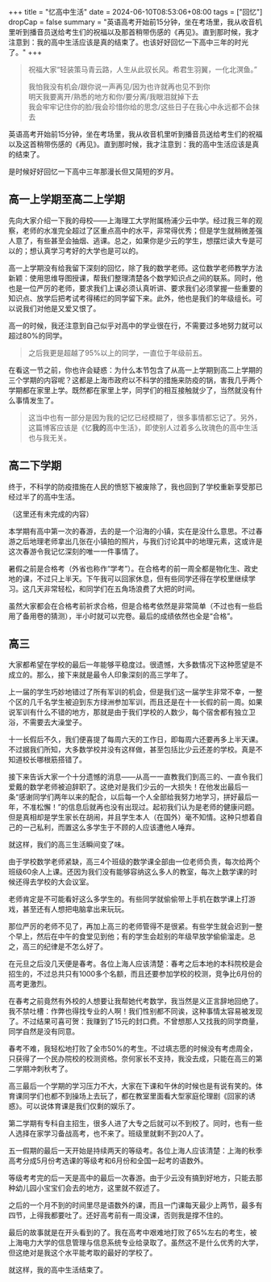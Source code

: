 +++
title = "忆高中生活"
date = 2024-06-10T08:53:06+08:00
tags = ["回忆"]
dropCap = false
summary = "英语高考开始前15分钟，坐在考场里，我从收音机里听到播音员送给考生们的祝福以及那首稍带伤感的《再见》。直到那时候，我才注意到：我的高中生活应该是真的结束了。也该好好回忆一下高中三年的时光了。"
+++

> 祝福大家“轻装策马青云路，人生从此驭长风。希君生羽翼，一化北溟鱼。”
>
> 我怕我没有机会/跟你说一声再见/因为也许就再也见不到你 \
> 明天我要离开/熟悉的地方和你/要分离/我眼泪就掉下去 \
> 我会牢牢记住你的脸/我会珍惜你给的思念/这些日子在我心中永远都不会抹去

英语高考开始前15分钟，坐在考场里，我从收音机里听到播音员送给考生们的祝福以及这首稍带伤感的《再见》。直到那时候，我才注意到：我的高中生活应该是真的结束了。

是时候好好回忆一下高中三年那漫长但又简短的岁月。

## 高一上学期至高二上学期
先向大家介绍一下我的母校——上海理工大学附属杨浦少云中学。经过我三年的观察，老师的水准完全超过了区重点高中的水平，非常得优秀；但是学生就稍微差强人意了，有些甚至会抽烟、逃课。总之，如果你是少云的学生，想摆烂读大专是可以的；想认真学习考好的大学也是可以的。

高一上学期没有给我留下深刻的回忆，除了我的数学老师。这位数学老师教学方法新颖：使用思维导图授课，帮我们整理清楚各个数学知识点之间的联系。同时，他也是一位严厉的老师，要求我们上课必须认真听讲、要求我们必须掌握一些重要的知识点、放学后把考试考得稀烂的同学留下来。此外，他也是我们的年级组长。可以说我们对他是又爱又恨了。

高一的时候，我还注意到自己似乎对高中的学业很在行，不需要过多地努力就可以超过80%的同学。
> 之后我更是超越了95%以上的同学，一直位于年级前五。

在看这一节之前，你也许会疑惑：为什么本节包含了从高一上学期到高二上学期的三个学期的内容呢？这都是上海市政府以不科学的措施来防疫的锅，害我几乎两个学期都在家里上学。既然都在家里上学，同学们的相互接触就少了，当然就没有什么事情发生了。
> 这当中也有一部分是因为我的记忆已经模糊了，很多事情都忘记了。另外，这篇博客应该是《忆**我的**高中生活》，即使别人过着多么玫瑰色的高中生活也与我无关。

## 高二下学期
终于，不科学的防疫措施在人民的愤怒下被废除了，我也回到了学校重新享受那已经过半了的高中生活。

（这里还有未完成的内容）

本学期有高中第一次的春游，去的是一个沿海的小镇，实在是没什么意思。不过春游之后地理老师拿出几张在小镇拍的照片，与我们讨论其中的地理元素，这或许是这次春游令我记忆深刻的唯一一件事情了。

暑假之前是合格考（外省也称作“学考”）。在合格考的前一周全都是物化生、政史地的课，不过只上半天。下午我可以回家休息，但有些同学还得在学校里继续学习。这几天非常轻松，和同学们在五角场浪费了大把的时间。

虽然大家都会在合格考前祈求合格，但是合格考依然是非常简单（不过也有一些启用了备用卷的猜测），半小时就可以完卷。最后的成绩依然也全是“合格”。

## 高三
大家都希望在学校的最后一年能够平稳度过。很遗憾，大多数情况下这种愿望是不成立的。那么，接下来就是最令人印象深刻的高三学年了。

上一届的学生巧妙地错过了所有军训的机会，但是我们这一届学生非常不幸，一整个区的几千名学生被迫到东方绿洲参加军训，而且还是在十一长假的前一周。如果说军训有什么不错的地方，那就是由于我们学校的人数少，每个宿舍都有独立卫浴，不需要去大澡堂子。

十一长假后不久，我们便喜提了每周六天的工作日，即每周六还要再多上半天课。不过据我们所知，大多数学校并没有这样做，甚至包括比少云还差的学校。真是不知道校长哪根筋搭错了。

接下来告诉大家一个十分遗憾的消息——从高一一直教我们到高三的、一直令我们爱戴的数学老师被迫辞职了。这绝对是我们少云的一大损失！在他发出最后一条“感谢同学们两年以来的配合，以后每一个人全部给我努力地学习，拼好最后一年，不准松懈！”的信息后就再也没有出现过。起初我们认为是老师的健康问题。但是真相却是学生家长在胡闹，并且学生本人（在国外）毫不知情。这种只想着自己的一己私利，而置这么多学生于不顾的人应该遭他人唾弃。

就这样，我们的高三生活瞬间变了味。

由于学校数学老师紧缺，高三4个班级的数学课全部由一位老师负责，每次给两个班级60余人上课。还因为我们没有能够容纳这么多人的教室，每次上数学课的时候还得去学校的大会议室。

老师肯定是不可能看好这么多学生的。有些同学就偷偷带上手机在数学课上打游戏，甚至还有人想把电脑拿出来玩玩。

那位严厉的老师不见了，再加上高三的老师管得不是很紧。有些学生就会迟到一整个早上，然后在中午的食堂见到他；有的学生会趁别的年级早放学偷偷溜走。总之，高三的纪律是不怎么好了。

在元旦之后没几天便是春考。各位上海人应该清楚：春考之后本地的本科院校是会招生的，不过总共只有1000多个名额，而且还要参加学校的校测，竞争比6月份的高考更激烈。

在春考之前竟然有外校的人想要让我帮她代考数学，我当然是义正言辞地回绝了。我不禁吐槽：作弊也得找专业的人啊！我们性别都不同诶，这种事情太容易被发现了。不过结果可喜可贺：我赚到了15元的封口费。不曾想那人又找我的同学商量，同学自然是没有同意。

春考不难，我轻松地打败了全市50%的考生。不过填志愿的时候没有考虑周全，只获得了一个民办院校的校测资格。奈何家长不支持，我没去成，只能在高三的第二学期冲刺秋考了。

高三最后一个学期的学习压力不大，大家在下课和午休的时候也是有说有笑的。体育课同学们也都不到操场上去玩了，都在教室里面看大型家庭伦理剧《回家的诱惑》。可以说体育课是我们仅剩的娱乐了。

第二学期有专科自主招生，很多人进了大专之后就可以不到校了。同时，也有一些人选择在家学习备战高考，也不来了。班级里就剩不到20人了。

五一假期的最后一天开始是持续两天的等级考。各位上海人应该清楚：上海的秋季高考分成5月份考选课的等级考和6月份和全国一起考的语数外。

等级考考完的后一天是高中的最后一次春游。由于少云没有搞到好地方，只能去那种幼儿园小宝宝们会去的地方，这里就不叙述了。

之后的一个月不到的时间里尽是语数外的课，而且一门课每天最少上两节，最多有四节，上得我都要吐了。还好高考前有一周没课，否则我是撑不住的。

最后的故事就是在开头看到的了。我在高考中艰难地打败了65%左右的考生，被上海电力大学的信息管理与信息系统专业给录取了。虽然这不是什么优秀的大学，但这绝对是我这个水平能考取的最好的学校了。

就这样，我的高中生活结束了。
